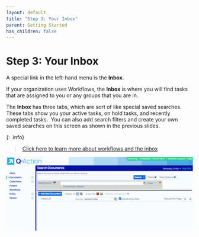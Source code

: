 ```yaml
---
layout: default
title: "Step 3: Your Inbox"
parent: Getting Started
has_children: false
---
```

# Step 3: Your Inbox
A special link in the left-hand menu is the **Inbox**.

If your organization uses Workflows, the **Inbox** is where you will find tasks that are assigned to you or any groups that you are in.

The **Inbox** has three tabs, which are sort of like special saved searches. These tabs show you your active tasks, on hold tasks, and recently completed tasks.  You can also add search filters and create your own saved searches on this screen as shown in the previous slides.

{: .info}
> [Click here to learn more about workflows and the inbox](/docs/workflows-and-tasks/)


![](/assets/images/inbox.gif)